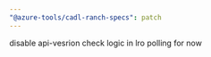 ```yaml
---
"@azure-tools/cadl-ranch-specs": patch
---
```


disable api-vesrion check logic in lro polling for now
